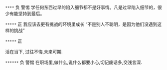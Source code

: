 `****` 负 警惕
学任何东西过早的陷入细节都不是好事情。凡是过早陷入细节的，很少有能坚持到最后。

`*****` 正  我应该去更有挑战的环境里成长
“不是别人不聪明，是因为他们没遇到这样的挑战”

`*****` 正 

活在当下, 过往不悔,未来可期.



`******` 负 警惕
在职场里,做什么,说什么都要小心,切记废话多,交浅言深.


